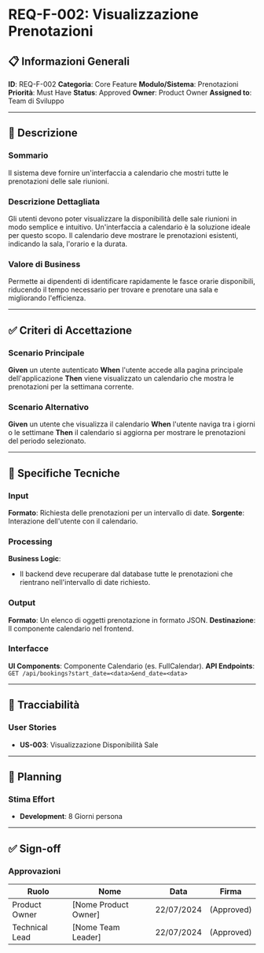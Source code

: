 # REQ-F-002: Visualizzazione Prenotazioni

## 📋 Informazioni Generali
**ID**: REQ-F-002
**Categoria**: Core Feature
**Modulo/Sistema**: Prenotazioni
**Priorità**: Must Have
**Status**: Approved
**Owner**: Product Owner
**Assigned to**: Team di Sviluppo

---

## 📝 Descrizione

### Sommario
Il sistema deve fornire un'interfaccia a calendario che mostri tutte le prenotazioni delle sale riunioni.

### Descrizione Dettagliata
Gli utenti devono poter visualizzare la disponibilità delle sale riunioni in modo semplice e intuitivo. Un'interfaccia a calendario è la soluzione ideale per questo scopo. Il calendario deve mostrare le prenotazioni esistenti, indicando la sala, l'orario e la durata.

### Valore di Business
Permette ai dipendenti di identificare rapidamente le fasce orarie disponibili, riducendo il tempo necessario per trovare e prenotare una sala e migliorando l'efficienza.

---

## ✅ Criteri di Accettazione

### Scenario Principale
**Given** un utente autenticato
**When** l'utente accede alla pagina principale dell'applicazione
**Then** viene visualizzato un calendario che mostra le prenotazioni per la settimana corrente.

### Scenario Alternativo
**Given** un utente che visualizza il calendario
**When** l'utente naviga tra i giorni o le settimane
**Then** il calendario si aggiorna per mostrare le prenotazioni del periodo selezionato.

---

## 🔧 Specifiche Tecniche

### Input
**Formato**: Richiesta delle prenotazioni per un intervallo di date.
**Sorgente**: Interazione dell'utente con il calendario.

### Processing
**Business Logic**:
- Il backend deve recuperare dal database tutte le prenotazioni che rientrano nell'intervallo di date richiesto.

### Output
**Formato**: Un elenco di oggetti prenotazione in formato JSON.
**Destinazione**: Il componente calendario nel frontend.

### Interfacce
**UI Components**: Componente Calendario (es. FullCalendar).
**API Endpoints**: `GET /api/bookings?start_date=<data>&end_date=<data>`

---

## 🔗 Tracciabilità

### User Stories
- **US-003**: Visualizzazione Disponibilità Sale

---

## 📅 Planning

### Stima Effort
- **Development**: 8 Giorni persona

---

## ✅ Sign-off

### Approvazioni
| Ruolo | Nome | Data | Firma |
|---|---|---|---|
| Product Owner | [Nome Product Owner] | 22/07/2024 | (Approved) |
| Technical Lead | [Nome Team Leader] | 22/07/2024 | (Approved) |
